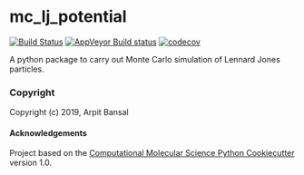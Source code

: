 mc_lj_potential
==============================
[//]: # (Badges)
[![Build Status](https://travis-ci.org/MolSSI-Education/mm_2019_sss_4.svg?branch=master)](https://travis-ci.org/MolSSI-Education/mm_2019_sss_4)
[![AppVeyor Build status](https://ci.appveyor.com/api/projects/status/REPLACE_WITH_APPVEYOR_LINK/branch/master?svg=true)](https://ci.appveyor.com/project/REPLACE_WITH_OWNER_ACCOUNT/mc_lj_potential/branch/master)
[![codecov](https://codecov.io/gh/MolSSI-Education/mm_2019_sss_4/mc_lj_potential/graph/badge.svg)](https://codecov.io/gh/MolSSI-Education/mm_2019_sss_4/mc_lj_potential/)

A python package to carry out Monte Carlo simulation of Lennard Jones particles.

### Copyright

Copyright (c) 2019, Arpit Bansal


#### Acknowledgements
 
Project based on the 
[Computational Molecular Science Python Cookiecutter](https://github.com/molssi/cookiecutter-cms) version 1.0.
